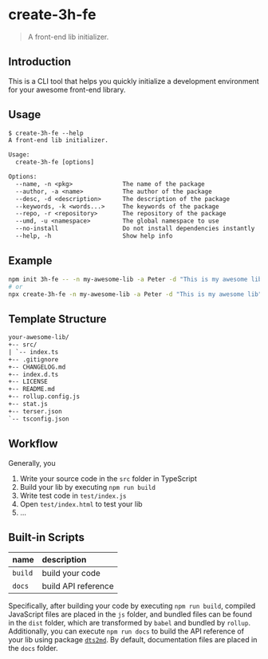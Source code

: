 # create-3h-fe

> A front-end lib initializer.

## Introduction

This is a CLI tool
that helps you quickly initialize a development environment
for your awesome front-end library.

## Usage

```txt
$ create-3h-fe --help
A front-end lib initializer.

Usage:
  create-3h-fe [options]

Options:
  --name, -n <pkg>              The name of the package
  --author, -a <name>           The author of the package
  --desc, -d <description>      The description of the package
  --keywords, -k <words...>     The keywords of the package
  --repo, -r <repository>       The repository of the package
  --umd, -u <namespace>         The global namespace to use
  --no-install                  Do not install dependencies instantly
  --help, -h                    Show help info

```

## Example

```bash
npm init 3h-fe -- -n my-awesome-lib -a Peter -d "This is my awesome lib"
# or
npx create-3h-fe -n my-awesome-lib -a Peter -d "This is my awesome lib"
```

## Template Structure

```txt
your-awesome-lib/
+-- src/
| `-- index.ts
+-- .gitignore
+-- CHANGELOG.md
+-- index.d.ts
+-- LICENSE
+-- README.md
+-- rollup.config.js
+-- stat.js
+-- terser.json
`-- tsconfig.json
```

## Workflow

Generally, you

1. Write your source code in the `src` folder in TypeScript
2. Build your lib by executing `npm run build`
3. Write test code in `test/index.js`
4. Open `test/index.html` to test your lib
5. ...

## Built-in Scripts

| name    | description         |
|:--------|:--------------------|
| `build` | build your code     |
| `docs`  | build API reference |

Specifically, after building your code by executing `npm run build`, compiled JavaScript files are placed in the `js` folder, and bundled files can be found in the `dist` folder, which are transformed by `babel` and bundled by `rollup`. Additionally, you can execute `npm run docs` to build the API reference of your lib using package [`dts2md`](https://www.npmjs.com/package/dts2md). By default, documentation files are placed in the `docs` folder.
